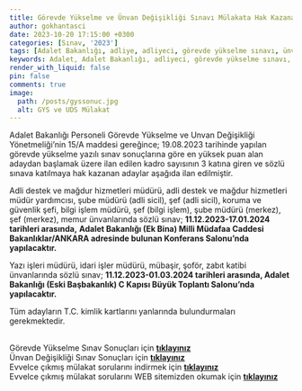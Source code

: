 ```yaml
---
title: Görevde Yükselme ve Ünvan Değişikliği Sınavı Mülakata Hak Kazananlar
author: gokhantasci
date: 2023-10-20 17:15:00 +0300
categories: [Sınav, '2023']
tags: [Adalet Bakanlığı, adliye, adliyeci, görevde yükselme sınavı, ünvanda yükselme sınavı]
keywords: Adalet, Adalet Bakanlığı, adliyeci, görevde yükselme sınavı, ünvanda yükselme sınavı, itiraz, Yazı İşleri Müdürü, İdari İşler Müdürü
render_with_liquid: false
pin: false
comments: true
image:
  path: /posts/gyssonuc.jpg
  alt: GYS ve UDS Mülakat
---
```



Adalet Bakanlığı Personeli Görevde Yükselme ve Unvan Değişikliği Yönetmeliği’nin 15/A maddesi gereğince; 19.08.2023 tarihinde yapılan görevde yükselme yazılı sınav sonuçlarına göre en yüksek puan alan adaydan başlamak üzere ilan edilen kadro sayısının 3 katına giren ve sözlü sınava katılmaya hak kazanan adaylar aşağıda ilan edilmiştir.  
  
Adli destek ve mağdur hizmetleri müdürü, adli destek ve mağdur hizmetleri müdür yardımcısı, şube müdürü (adli sicil), şef (adli sicil), koruma ve güvenlik şefi, bilgi işlem müdürü, şef (bilgi işlem), şube müdürü (merkez), şef (merkez), memur ünvanlarında sözlü sınav; **11.12.2023-17.01.2024 tarihleri arasında,** **Adalet Bakanlığı (Ek Bina) Milli Müdafaa Caddesi Bakanlıklar/ANKARA adresinde bulunan Konferans Salonu’nda** **yapılacaktır.**  
  
Yazı işleri müdürü, idari işler müdürü, mübaşir, şoför, zabıt katibi ünvanlarında sözlü sınav;  **11.12.2023-01.03.2024 tarihleri arasında, Adalet Bakanlığı (Eski Başbakanlık) C Kapısı Büyük Toplantı Salonu’nda yapılacaktır.**  
  
Tüm adayların T.C. kimlik kartlarını yanlarında bulundurmaları gerekmektedir.

<br>Görevde Yükselme Sınav Sonuçları için [**tıklayınız**](https://pgm.adalet.gov.tr/Home/SayfaDetay/personel-genel-mudurlugu-gorevde-yukselme-sozlu-sinavina-iliskin-duyuru20102023053359) 
<br>Ünvan Değişikliği  Sınav Sonuçları için [**tıklayınız**](https://pgm.adalet.gov.tr/Home/SayfaDetay/personel-genel-mudurlugu-unvan-degisikligi-sozlu-sinavina-iliskin-duyuru20102023053251) 
<br>Evvelce çıkmış mülakat sorularını indirmek için [**tıklayınız**](https://adliyeci.com.tr/mulakat/) 
<br>Evvelce çıkmış mülakat sorularını WEB sitemizden okumak için [**tıklayınız**](https://adliyeci.com.tr/hatirlatmakartlari/) 
